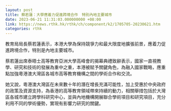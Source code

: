 ```yaml
---
layout: post
title: 蔡若蓮：大學應着力促進跨境合作　特別內地主要城市
date: 2023-06-21 11:31:03.000000000 +08:00
link: https://news.rthk.hk/rthk/ch/component/k2/1705705-20230621.htm
categories: rthk
---
```


教育局局長蔡若蓮表示，本港大學為保持競爭力和最大限度地擴張前景，應着力促進跨境合作，特別是內地主要城市。

蔡若蓮出席泰晤士高等教育亞洲大學高峰會的揭幕典禮致辭表示，國家一直視教學、研究和技術的發展為重中之重，本港被賦予關鍵角色，為融入國家戰略，應重點加強粵港澳大灣區各城市高等教育機構之間的學術合作和交流。

她又說，粵港澳大灣區在未來數十年的潛在增長充滿可能性，加上受惠於中央政府的政策及資源支持，為香港的高等教育領域帶來持續的動力，相關舉措包括於大灣區各城市建立跨學科研究中心，並與內地機構開展聯合學術項目和研究項目，充分利用不同的學術優勢，實現有影響力研究的關鍵。
